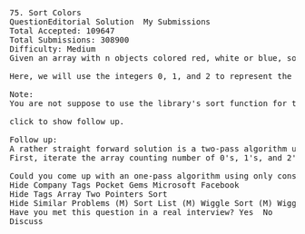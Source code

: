 <pre>
75. Sort Colors  
QuestionEditorial Solution  My Submissions
Total Accepted: 109647
Total Submissions: 308900
Difficulty: Medium
Given an array with n objects colored red, white or blue, sort them so that objects of the same color are adjacent, with the colors in the order red, white and blue.

Here, we will use the integers 0, 1, and 2 to represent the color red, white, and blue respectively.

Note:
You are not suppose to use the library's sort function for this problem.

click to show follow up.

Follow up:
A rather straight forward solution is a two-pass algorithm using counting sort.
First, iterate the array counting number of 0's, 1's, and 2's, then overwrite array with total number of 0's, then 1's and followed by 2's.

Could you come up with an one-pass algorithm using only constant space?
Hide Company Tags Pocket Gems Microsoft Facebook
Hide Tags Array Two Pointers Sort
Hide Similar Problems (M) Sort List (M) Wiggle Sort (M) Wiggle Sort II
Have you met this question in a real interview? Yes  No
Discuss
</pre>
